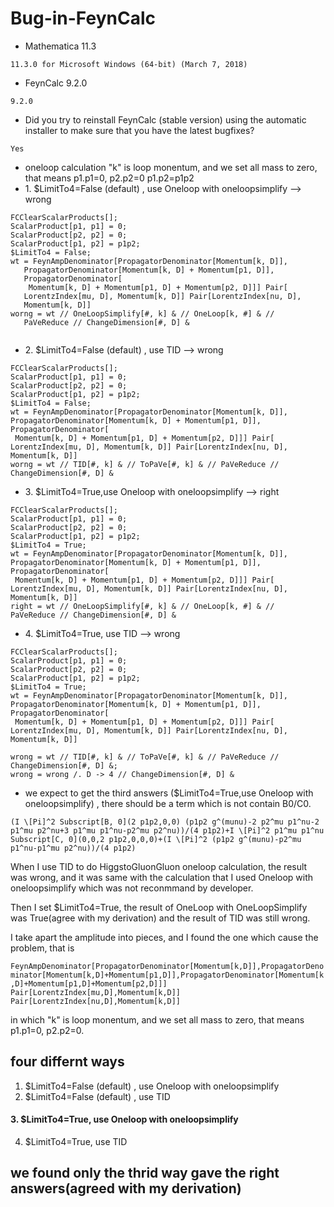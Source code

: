 # Bug-in-FeynCalc  

*  <summary>Mathematica 11.3</summary>    
```11.3.0 for Microsoft Windows (64-bit) (March 7, 2018)```
*  <summary>FeynCalc 9.2.0</summary> 
  ```9.2.0```
*  <summary>Did you try to reinstall FeynCalc (stable version) using the automatic installer to make sure that you have the latest bugfixes?</summary>    
  ```Yes```
  *  <summary>oneloop calculation "k" is loop monentum, and we set all mass to zero, that means p1.p1=0, p2.p2=0  p1.p2=p1p2  </summary>    
  
 *  <summary> 1. $LimitTo4=False (default) , use Oneloop with oneloopsimplify --> wrong </summary> 
 
```
FCClearScalarProducts[];
ScalarProduct[p1, p1] = 0;
ScalarProduct[p2, p2] = 0;
ScalarProduct[p1, p2] = p1p2;
$LimitTo4 = False;  
wt = FeynAmpDenominator[PropagatorDenominator[Momentum[k, D]], 
   PropagatorDenominator[Momentum[k, D] + Momentum[p1, D]], 
   PropagatorDenominator[
    Momentum[k, D] + Momentum[p1, D] + Momentum[p2, D]]] Pair[
   LorentzIndex[mu, D], Momentum[k, D]] Pair[LorentzIndex[nu, D], 
   Momentum[k, D]]  
worng = wt // OneLoopSimplify[#, k] & // OneLoop[k, #] & // 
   PaVeReduce // ChangeDimension[#, D] &
   
   ```
  *  <summary> 2. $LimitTo4=False (default) , use TID  --> wrong </summary> 

   ```
FCClearScalarProducts[];
ScalarProduct[p1, p1] = 0;
ScalarProduct[p2, p2] = 0;
ScalarProduct[p1, p2] = p1p2;
$LimitTo4 = False;
wt = FeynAmpDenominator[PropagatorDenominator[Momentum[k, D]], 
   PropagatorDenominator[Momentum[k, D] + Momentum[p1, D]], 
   PropagatorDenominator[
    Momentum[k, D] + Momentum[p1, D] + Momentum[p2, D]]] Pair[
   LorentzIndex[mu, D], Momentum[k, D]] Pair[LorentzIndex[nu, D], 
   Momentum[k, D]]
worng = wt // TID[#, k] & // ToPaVe[#, k] & // PaVeReduce // 
  ChangeDimension[#, D] &
 
   ```
  *  <summary>3. $LimitTo4=True,use Oneloop with oneloopsimplify --> right  </summary> 
 
   ```
FCClearScalarProducts[];
ScalarProduct[p1, p1] = 0;
ScalarProduct[p2, p2] = 0;
ScalarProduct[p1, p2] = p1p2;
$LimitTo4 = True;
wt = FeynAmpDenominator[PropagatorDenominator[Momentum[k, D]], 
   PropagatorDenominator[Momentum[k, D] + Momentum[p1, D]], 
   PropagatorDenominator[
    Momentum[k, D] + Momentum[p1, D] + Momentum[p2, D]]] Pair[
   LorentzIndex[mu, D], Momentum[k, D]] Pair[LorentzIndex[nu, D], 
   Momentum[k, D]]
right = wt // OneLoopSimplify[#, k] & // OneLoop[k, #] & // 
   PaVeReduce // ChangeDimension[#, D] &
   ```
 *  <summary> 4. $LimitTo4=True, use TID  --> wrong </summary> 
   ```
FCClearScalarProducts[];
ScalarProduct[p1, p1] = 0;
ScalarProduct[p2, p2] = 0;
ScalarProduct[p1, p2] = p1p2;
$LimitTo4 = True;
wt = FeynAmpDenominator[PropagatorDenominator[Momentum[k, D]], 
   PropagatorDenominator[Momentum[k, D] + Momentum[p1, D]], 
   PropagatorDenominator[
    Momentum[k, D] + Momentum[p1, D] + Momentum[p2, D]]] Pair[
   LorentzIndex[mu, D], Momentum[k, D]] Pair[LorentzIndex[nu, D], 
   Momentum[k, D]]

wrong = wt // TID[#, k] & // ToPaVe[#, k] & // PaVeReduce // 
   ChangeDimension[#, D] &;
wrong = wrong /. D -> 4 // ChangeDimension[#, D] &
   ```
   
   

*  <summary>we expect to get the third answers ($LimitTo4=True,use Oneloop with oneloopsimplify) , there should be a term which is not contain B0/C0.</summary> 
```
(I \[Pi]^2 Subscript[B, 0](2 p1p2,0,0) (p1p2 g^(munu)-2 p2^mu p1^nu-2 p1^mu p2^nu+3 p1^mu p1^nu-p2^mu p2^nu))/(4 p1p2)+I \[Pi]^2 p1^mu p1^nu Subscript[C, 0](0,0,2 p1p2,0,0,0)+(I \[Pi]^2 (p1p2 g^(munu)-p2^mu p1^nu-p1^mu p2^nu))/(4 p1p2)
```



When I use TID to do HiggstoGluonGluon oneloop calculation, the result was wrong, and it was same with the calculation that I used Oneloop with oneloopsimplify which was not reconmmand by developer.    
  
Then I set $LimitTo4=True, the result of OneLoop with OneLoopSimplify was True(agree with my derivation) and the result of TID was still wrong.    

I  take apart the amplitude into pieces, and I found the one which cause the problem, that is   

```FeynAmpDenominator[PropagatorDenominator[Momentum[k,D]],PropagatorDenominator[Momentum[k,D]+Momentum[p1,D]],PropagatorDenominator[Momentum[k,D]+Momentum[p1,D]+Momentum[p2,D]]] Pair[LorentzIndex[mu,D],Momentum[k,D]] Pair[LorentzIndex[nu,D],Momentum[k,D]]```
  
in which "k" is loop monentum, and we set all mass to zero, that means p1.p1=0, p2.p2=0.

## four differnt ways

1. $LimitTo4=False (default) , use Oneloop with oneloopsimplify 
2. $LimitTo4=False (default) , use TID  
#### 3. $LimitTo4=True,             use Oneloop with oneloopsimplify 
4. $LimitTo4=True,             use TID

## we found only the thrid way gave the right answers(agreed with my derivation)

